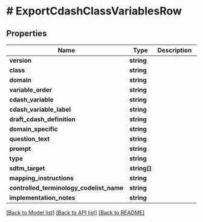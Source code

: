 # # ExportCdashClassVariablesRow

## Properties

Name | Type | Description | Notes
------------ | ------------- | ------------- | -------------
**version** | **string** |  | [optional]
**class** | **string** |  | [optional]
**domain** | **string** |  | [optional]
**variable_order** | **string** |  | [optional]
**cdash_variable** | **string** |  | [optional]
**cdash_variable_label** | **string** |  | [optional]
**draft_cdash_definition** | **string** |  | [optional]
**domain_specific** | **string** |  | [optional]
**question_text** | **string** |  | [optional]
**prompt** | **string** |  | [optional]
**type** | **string** |  | [optional]
**sdtm_target** | **string[]** |  | [optional]
**mapping_instructions** | **string** |  | [optional]
**controlled_terminology_codelist_name** | **string** |  | [optional]
**implementation_notes** | **string** |  | [optional]

[[Back to Model list]](../../README.md#models) [[Back to API list]](../../README.md#endpoints) [[Back to README]](../../README.md)
